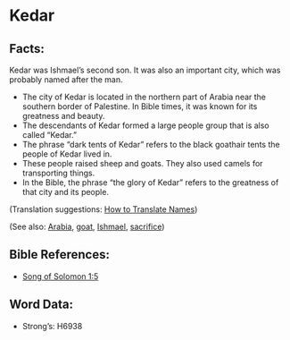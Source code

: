 # Kedar

## Facts:

Kedar was Ishmael’s second son. It was also an important city, which was probably named after the man.

* The city of Kedar is located in the northern part of Arabia near the southern border of Palestine. In Bible times, it was known for its greatness and beauty.
* The descendants of Kedar formed a large people group that is also called “Kedar.”
* The phrase “dark tents of Kedar” refers to the black goathair tents the people of Kedar lived in.
* These people raised sheep and goats. They also used camels for transporting things.
* In the Bible, the phrase “the glory of Kedar” refers to the greatness of that city and its people.

(Translation suggestions: [How to Translate Names](../../translate/translate-names))

(See also: [Arabia](../names/arabia.md), [goat](../other/goat.md), [Ishmael](../names/ishmael.md), [sacrifice](../other/sacrifice.md))

## Bible References:

* [Song of Solomon 1:5](rc://en/tn/help/sng/01/05)

## Word Data:

* Strong’s: H6938
